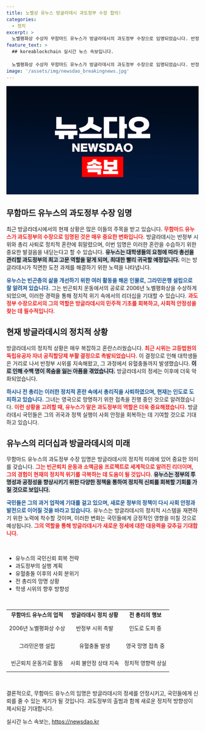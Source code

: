 ```yaml
---
title: 노벨상 유누스 방글라데시 과도정부 수장 합의!
categories:
  - 정치
excerpt: >
  노벨평화상 수상자 무함마드 유누스가 방글라데시의 과도정부 수장으로 임명되었습니다. 반정부 시위와 총리 사퇴로 혼란이 가중된 상황에서 그의 리더십이 새로운 희망으로 떠오르고 있습니다!
feature_text: >
  ## koreablockchain 실시간 뉴스 속보입니다.

  노벨평화상 수상자 무함마드 유누스가 방글라데시의 과도정부 수장으로 임명되었습니다. 반정부 시위와 총리 사퇴로 혼란이 가중된 상황에서 그의 리더십이 새로운 희망으로 떠오르고 있습니다!
image: '/assets/img/newsdao_breakingnews.jpg'
---
```


<p><img src="/assets/img/newsdao_breakingnews.jpg" alt="koreablockchain 속보" /></p>

<h2 data-ke-size="size26">무함마드 유누스의 과도정부 수장 임명</h2>

<p data-ke-size="size16">최근 방글라데시에서의 현재 상황은 많은 이들의 주목을 받고 있습니다. <b><span style="color: #ee2323;">무함마드 유누스가 과도정부의 수장으로 임명된 것은 매우 중요한 변화입니다.</span></b> 방글라데시는 반정부 시위와 총리 사퇴로 정치적 혼란에 휘말렸으며, 이번 임명은 이러한 혼란을 수습하기 위한 중요한 발걸음을 내딛는다고 할 수 있습니다. <b><span style="background-color: #21538527;">유누스는 대학생들의 요청에 따라 총선을 관리할 과도정부의 최고 고문 역할을 맡게 되며, 최대한 빨리 귀국할 예정입니다.</span></b> 이는 방글라데시가 직면한 도전 과제를 해결하기 위한 노력을 나타냅니다.</p>

<p data-ke-size="size16"><b><span style="color: #1a5490;">유누스는 빈곤층의 삶을 개선하기 위한 여러 활동을 해온 인물로, 그라민은행 설립으로 잘 알려져 있습니다.</span></b> 그는 빈곤퇴치 운동에서의 공로로 2006년 노벨평화상을 수상하게 되었으며, 이러한 경력을 통해 정치적 위기 속에서의 리더십을 기대할 수 있습니다. <b><span style="color: #ee2323;">과도정부 수장으로서의 그의 역할은 방글라데시의 민주적 기초를 회복하고, 사회적 안정성을 찾는 데 필수적입니다.</span></b></p>

<h2 data-ke-size="size26">현재 방글라데시의 정치적 상황</h2>

<p data-ke-size="size16">방글라데시의 정치적 상황은 매우 복잡하고 혼란스러웠습니다. <b><span style="color: #ee2323;">최근 시위는 고등법원의 독립유공자 자녀 공직할당제 부활 결정으로 촉발되었습니다.</span></b> 이 결정으로 인해 대학생들은 거리로 나서 반정부 시위를 지속해왔고, 그 과정에서 유혈충돌까지 발생했습니다. <b><span style="background-color: #21538527;">이로 인해 수백 명이 목숨을 잃는 아픔을 겪었습니다.</span></b> 방글라데시의 정세는 이후에 더욱 악화되었습니다.</p>

<p data-ke-size="size16"><b><span style="color: #1a5490;">하시나 전 총리는 이러한 정치적 혼란 속에서 총리직을 사퇴하였으며, 현재는 인도로 도피하고 있습니다.</span></b> 그녀는 영국으로 망명하기 위한 접촉을 진행 중인 것으로 알려졌습니다. <b><span style="color: #ee2323;">이런 상황을 고려할 때, 유누스가 맡은 과도정부의 역할은 더욱 중요해졌습니다.</span></b> 방글라데시 국민들은 그의 귀국과 정책 실행이 사회 안정을 회복하는 데 기여할 것으로 기대하고 있습니다.</p>

<h2 data-ke-size="size26">유누스의 리더십과 방글라데시의 미래</h2>

<p data-ke-size="size16">무함마드 유누스의 과도정부 수장 임명은 방글라데시의 정치적 미래에 있어 중요한 의미를 갖습니다. <b><span style="color: #ee2323;">그는 빈곤퇴치 운동과 소액금융 프로젝트로 세계적으로 알려진 리더이며, 그의 경험이 현재의 정치적 위기를 극복하는 데 도움이 될 것입니다.</span></b> <b><span style="background-color: #21538527;">유누스는 정부의 투명성과 공정성을 향상시키기 위한 다양한 정책을 통하여 정치적 신뢰를 회복할 기회를 가질 것으로 보입니다.</span></b></p>

<p data-ke-size="size16"><b><span style="color: #1a5490;">국민들은 그의 과거 업적에 기대를 걸고 있으며, 새로운 정부의 정책이 다시 사회 안정과 발전으로 이어질 것을 바라고 있습니다.</span></b> 유누스는 방글라데시의 정치적 시스템을 재편하기 위한 노력에 착수할 것이며, 이러한 변화는 국민들에게 긍정적인 영향을 미칠 것으로 예상됩니다. <b><span style="color: #ee2323;">그의 역할을 통해 방글라데시가 새로운 정세에 대한 대응력을 갖추길 기대합니다.</span></b></p>

<p data-ke-size="size16">&nbsp;</p>

<ul>
<li>유누스의 국민신뢰 회복 전략</li>
<li>과도정부의 실행 계획</li>
<li>유혈충돌 이후의 사회 분위기</li>
<li>전 총리의 망명 상황</li>
<li>학생 시위의 향후 방향성</li>
</ul>

<p data-ke-size="size16">&nbsp;</p>

<table style="width: 100%;">
<tr>
<td style="text-align: center; height: 17px;"><b>무함마드 유누스의 업적</b></td>
<td style="text-align: center; height: 17px;"><b>방글라데시 정치 상황</b></td>
<td style="text-align: center; height: 17px;"><b>전 총리의 행보</b></td>
</tr>
<tr>
<td style="text-align: center; height: 40px;">2006년 노벨평화상 수상</td>
<td style="text-align: center; height: 40px;">반정부 시위 촉발</td>
<td style="text-align: center; height: 40px;">인도로 도피 중</td>
</tr>
<tr>
<td style="text-align: center; height: 40px;">그라민은행 설립</td>
<td style="text-align: center; height: 40px;">유혈충돌 발생</td>
<td style="text-align: center; height: 40px;">영국 망명 접촉 중</td>
</tr>
<tr>
<td style="text-align: center; height: 40px;">빈곤퇴치 운동가로 활동</td>
<td style="text-align: center; height: 40px;">사회 불안정 상태 지속</td>
<td style="text-align: center; height: 40px;">정치적 영향력 상실</td>
</tr>
</table>

<p data-ke-size="size16">&nbsp;</p>

<p data-ke-size="size16">결론적으로, 무함마드 유누스의 임명은 방글라데시의 정세를 안정시키고, 국민들에게 신뢰를 줄 수 있는 계기가 될 것입니다. 과도정부의 출범과 함께 새로운 정치적 방향성이 제시되길 기대합니다.</p>
실시간 뉴스 속보는, <a href="https://newsdao.kr" rel="dofollow">https://newsdao.kr</a>


